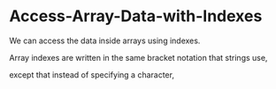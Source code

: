 # Access-Array-Data-with-Indexes

We can access the data inside arrays using indexes.

Array indexes are written in the same bracket notation that strings use,

except that instead of specifying a character,
